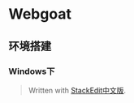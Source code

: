 
# Webgoat

## 环境搭建

### Windows下


> Written with [StackEdit中文版](https://stackedit.cn/).
<!--stackedit_data:
eyJoaXN0b3J5IjpbLTc3MDM5MDk4M119
-->